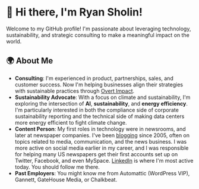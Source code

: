 <!--
**ryansholin/ryansholin** is a ✨ _special_ ✨ repository because its `README.md` (this file) appears on your GitHub profile.
-->

# 👋 Hi there, I'm Ryan Sholin!

Welcome to my GitHub profile! I'm passionate about leveraging technology, sustainability, and strategic consulting to make a meaningful impact on the world.

## 🌍 About Me

- **Consulting**: I'm experienced in product, partnerships, sales, and customer success. Now I'm helping businesses align their strategies with sustainable practices through [Overt Impact](https://overtimpact.io).
- **Sustainability Advocate**: With a focus on climate and sustainability, I'm exploring the intersection of **AI**, **sustainability**, and **energy efficiency**. I'm particularly interested in both the compliance side of corporate sustainability reporting and the technical side of making data centers more energy efficient to fight climate change.
- **Content Person**: My first roles in technology were in newsrooms, and later at newspaper companies. I've been [blogging](https://ryansholin.com) since 2005, often on topics related to media, communication, and the news business. I was more active on social media earlier in my career, and I was responsible for helping many US newspapers get their first accounts set up on Twitter, Facebook, and even MySpace. [LinkedIn](https://www.linkedin.com/in/ryansholin) is where I'm most active today. You should follow me there.
- **Past Employers**: You might know me from Automattic (WordPress VIP), Gannett, GateHouse Media, or Chalkbeat.

